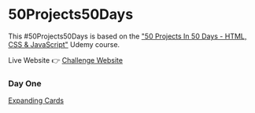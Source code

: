 # 50Projects50Days

This #50Projects50Days is based on the ["50 Projects In 50 Days - HTML, CSS & JavaScript"](https://www.udemy.com/course/50-projects-50-days/) Udemy course.

Live Website 👉 [Challenge Website](https://geraldelorm.github.io/50projects50days/)

### Day One

[Expanding Cards](https://geraldelorm.github.io/50projects50days/Day-1-expanding-cards/index.html)
